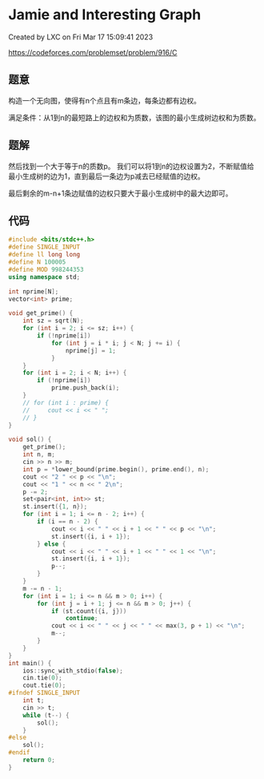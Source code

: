 # Jamie and Interesting Graph

Created by LXC on Fri Mar 17 15:09:41 2023

https://codeforces.com/problemset/problem/916/C

## 题意

构造一个无向图，使得有n个点且有m条边，每条边都有边权。

满足条件：从1到n的最短路上的边权和为质数，该图的最小生成树边权和为质数。

## 题解

然后找到一个大于等于n的质数p。
我们可以将1到n的边权设置为2，不断赋值给最小生成树的边为1，直到最后一条边为p减去已经赋值的边权。

最后剩余的m-n+1条边赋值的边权只要大于最小生成树中的最大边即可。


## 代码
``` cpp
#include <bits/stdc++.h>
#define SINGLE_INPUT
#define ll long long
#define N 100005
#define MOD 998244353
using namespace std;

int nprime[N];
vector<int> prime;

void get_prime() {
    int sz = sqrt(N);
    for (int i = 2; i <= sz; i++) {
        if (!nprime[i])
            for (int j = i * i; j < N; j += i) {
                nprime[j] = 1;
            }
    }
    for (int i = 2; i < N; i++) {
        if (!nprime[i])
            prime.push_back(i);
    }
    // for (int i : prime) {
    //     cout << i << " ";
    // }
}

void sol() {
    get_prime();
    int n, m;
    cin >> n >> m;
    int p = *lower_bound(prime.begin(), prime.end(), n);
    cout << "2 " << p << "\n";
    cout << "1 " << n << " 2\n";
    p -= 2;
    set<pair<int, int>> st;
    st.insert({1, n});
    for (int i = 1; i <= n - 2; i++) {
        if (i == n - 2) {
            cout << i << " " << i + 1 << " " << p << "\n";
            st.insert({i, i + 1});
        } else {
            cout << i << " " << i + 1 << " " << 1 << "\n";
            st.insert({i, i + 1});
            p--;
        }
    }
    m -= n - 1;
    for (int i = 1; i <= n && m > 0; i++) {
        for (int j = i + 1; j <= n && m > 0; j++) {
            if (st.count({i, j}))
                continue;
            cout << i << " " << j << " " << max(3, p + 1) << "\n";
            m--;
        }
    }
}
int main() {
    ios::sync_with_stdio(false);
    cin.tie(0);
    cout.tie(0);
#ifndef SINGLE_INPUT
    int t;
    cin >> t;
    while (t--) {
        sol();
    }
#else
    sol();
#endif
    return 0;
}
```